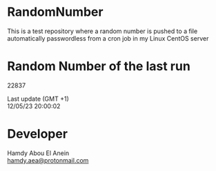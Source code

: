 # RandomNumber    
This is a test repository where a random number is pushed to a file automatically passwordless from a cron job in my Linux CentOS server    
# Random Number of the last run   
22837
      
Last update (GMT +1)    
12/05/23 20:00:02
# Developer    
Hamdy Abou El Anein   
hamdy.aea@protonmail.com
